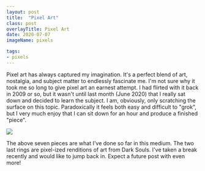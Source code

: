 ```yaml
---
layout: post
title:  "Pixel Art"
class: post
overlayTitle: Pixel Art
date: 2020-07-07
imageName: pixels

tags:
- pixels
---
```


<span class="dropcap">P</span>ixel art has always captured my imagination. It's a perfect blend of art, nostalgia, and subject matter to endlessly fascinate me. I'm not sure why it took me so long to give pixel art an earnest attempt. I had flirted with it back in 2009 or so, but it wasn't until last month (June 2020) that I really sat down and decided to learn the subject. I am, obviously, only scratching the surface on this topic. Paradoxically it feels both easy and difficult to "grok", but I very much enjoy that I can sit down for an hour and produce a finished "piece". 

<img src="{{ site.baseurl }}/image/assets/pixelart/pixelart_1.jpg" class="shadows photo">


The above seven pieces are what I've done so far in this medium. The two last rings are pixel-ized renditions of art from Dark Souls. I've taken a break recently and would like to jump back in. Expect a future post with even more!